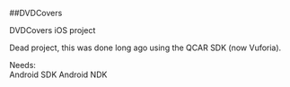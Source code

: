 ##DVDCovers

DVDCovers iOS project

Dead project, this was done long ago using the QCAR SDK (now Vuforia). 

Needs: <br /> Android SDK  Android NDK
